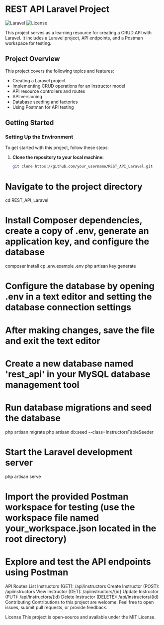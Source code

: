 # REST API Laravel Project

![Laravel](https://img.shields.io/badge/Laravel-8.x-red)
![License](https://img.shields.io/github/license/alaeddineth/REST_API_Laravel)

This project serves as a learning resource for creating a CRUD API with Laravel. It includes a Laravel project, API endpoints, and a Postman workspace for testing.

## Project Overview

This project covers the following topics and features:

- Creating a Laravel project
- Implementing CRUD operations for an Instructor model
- API resource controllers and routes
- API versioning
- Database seeding and factories
- Using Postman for API testing

## Getting Started

### Setting Up the Environment

To get started with this project, follow these steps:

1. **Clone the repository to your local machine:**

   ```bash
   git clone https://github.com/your_username/REST_API_Laravel.git
# Navigate to the project directory
cd REST_API_Laravel

# Install Composer dependencies, create a copy of .env, generate an application key, and configure the database
composer install
cp .env.example .env
php artisan key:generate

# Configure the database by opening .env in a text editor and setting the database connection settings
# After making changes, save the file and exit the text editor

# Create a new database named 'rest_api' in your MySQL database management tool

# Run database migrations and seed the database
php artisan migrate
php artisan db:seed --class=InstructorsTableSeeder

# Start the Laravel development server
php artisan serve

# Import the provided Postman workspace for testing (use the workspace file named your_workspace.json located in the root directory)
# Explore and test the API endpoints using Postman
API Routes
List Instructors (GET): /api/instructors
Create Instructor (POST): /apiinstructors
View Instructor (GET): /apiinstructors/{id}
Update Instructor (PUT): /api/instructors/{id}
Delete Instructor (DELETE): /api/instructors/{id}
Contributing
Contributions to this project are welcome. Feel free to open issues, submit pull requests, or provide feedback.

License
This project is open-source and available under the MIT License.


